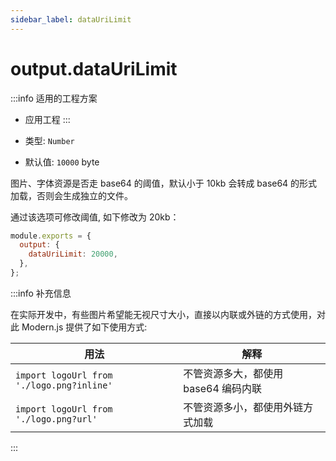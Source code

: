 ```yaml
---
sidebar_label: dataUriLimit
---
```


# output.dataUriLimit

:::info 适用的工程方案
* 应用工程
:::

* 类型: `Number`
* 默认值: `10000` byte

图片、字体资源是否走 base64 的阈值，默认小于 10kb 会转成 base64 的形式加载，否则会生成独立的文件。

通过该选项可修改阈值, 如下修改为 20kb：

```js
module.exports = {
  output: {
    dataUriLimit: 20000,
  },
};
```

:::info 补充信息

在实际开发中，有些图片希望能无视尺寸大小，直接以内联或外链的方式使用，对此 Modern.js 提供了如下使用方式:

| 用法 | 解释     |
| -------- | --------- |
| `import logoUrl from './logo.png?inline'`  | 不管资源多大，都使用 base64 编码内联 |
| `import logoUrl from './logo.png?url'`| 不管资源多小，都使用外链方式加载 |

:::
